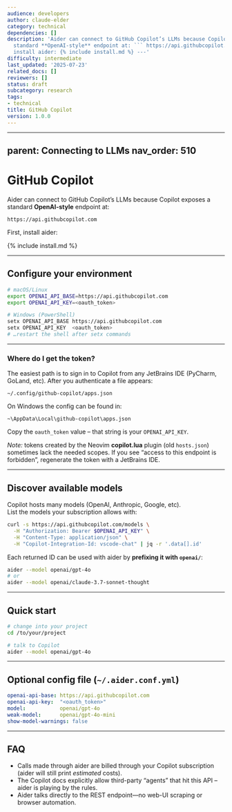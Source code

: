 ```yaml
---
audience: developers
author: claude-elder
category: technical
dependencies: []
description: 'Aider can connect to GitHub Copilot’s LLMs because Copilot exposes a
  standard **OpenAI-style** endpoint at: ``` https://api.githubcopilot.com ``` First,
  install aider: {% include install.md %} ---'
difficulty: intermediate
last_updated: '2025-07-23'
related_docs: []
reviewers: []
status: draft
subcategory: research
tags:
- technical
title: GitHub Copilot
version: 1.0.0
---
```


---
parent: Connecting to LLMs
nav_order: 510
---

# GitHub Copilot

Aider can connect to GitHub Copilot’s LLMs because Copilot exposes a standard **OpenAI-style**
endpoint at:

```
https://api.githubcopilot.com
```

First, install aider:

{% include install.md %}

---

## Configure your environment

```bash
# macOS/Linux
export OPENAI_API_BASE=https://api.githubcopilot.com
export OPENAI_API_KEY=<oauth_token>

# Windows (PowerShell)
setx OPENAI_API_BASE https://api.githubcopilot.com
setx OPENAI_API_KEY  <oauth_token>
# …restart the shell after setx commands
```

---

### Where do I get the token?
The easiest path is to sign in to Copilot from any JetBrains IDE (PyCharm, GoLand, etc).
After you authenticate a file appears:

```
~/.config/github-copilot/apps.json
```

On Windows the config can be found in:

```
~\AppData\Local\github-copilot\apps.json
```

Copy the `oauth_token` value – that string is your `OPENAI_API_KEY`.

*Note:* tokens created by the Neovim **copilot.lua** plugin (old `hosts.json`) sometimes lack the
needed scopes. If you see “access to this endpoint is forbidden”, regenerate the token with a
JetBrains IDE.

---

## Discover available models

Copilot hosts many models (OpenAI, Anthropic, Google, etc).  
List the models your subscription allows with:

```bash
curl -s https://api.githubcopilot.com/models \
  -H "Authorization: Bearer $OPENAI_API_KEY" \
  -H "Content-Type: application/json" \
  -H "Copilot-Integration-Id: vscode-chat" | jq -r '.data[].id'
```

Each returned ID can be used with aider by **prefixing it with `openai/`**:

```bash
aider --model openai/gpt-4o
# or
aider --model openai/claude-3.7-sonnet-thought
```

---

## Quick start

```bash
# change into your project
cd /to/your/project

# talk to Copilot
aider --model openai/gpt-4o
```

---

## Optional config file (`~/.aider.conf.yml`)

```yaml
openai-api-base: https://api.githubcopilot.com
openai-api-key:  "<oauth_token>"
model:           openai/gpt-4o
weak-model:      openai/gpt-4o-mini
show-model-warnings: false
```

---

## FAQ

* Calls made through aider are billed through your Copilot subscription  
  (aider will still print *estimated* costs).
* The Copilot docs explicitly allow third-party “agents” that hit this API – aider is playing by
  the rules.
* Aider talks directly to the REST endpoint—no web-UI scraping or browser automation.

